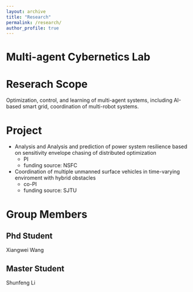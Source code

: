 ```yaml
---
layout: archive
title: "Research"
permalink: /research/
author_profile: true
---
```


# Multi-agent Cybernetics Lab

Reserach Scope
======
Optimization, control, and learning of multi-agent systems, including AI-based smart grid, coordination of multi-robot systems.


Project
======
* Analysis and Analysis and prediction of power system resilience based on sensitivity envelope chasing of distributed optimization
  * PI
  * funding source: NSFC
* Coordination of multiple unmanned surface vehicles in time-varying enviroment with hybrid obstacles
  * co-PI
  * funding source: SJTU

Group Members
======

Phd Student
------
Xiangwei Wang

Master Student
------
Shunfeng Li
